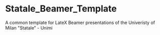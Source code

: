 # Statale_Beamer_Template
A common template for LateX Beamer presentations of the Univeristy of Milan "Statale" - Unimi
